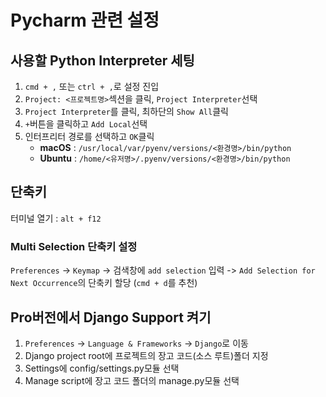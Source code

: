 # Pycharm 관련 설정

## 사용할 Python Interpreter 세팅

1. `cmd + ,` 또는 `ctrl + ,`로 설정 진입
2. `Project: <프로젝트명>`섹션을 클릭, `Project Interpreter`선택
3. `Project Interpreter`를 클릭, 최하단의 `Show All`클릭
4. `+`버튼을 클릭하고 `Add Local`선택
5. 인터프리터 경로를 선택하고 `OK`클릭
	- **macOS** : `/usr/local/var/pyenv/versions/<환경명>/bin/python`
	- **Ubuntu** : `/home/<유저명>/.pyenv/versions/<환경명>/bin/python`

## 단축키

터미널 열기 : `alt + f12`

### Multi Selection 단축키 설정

`Preferences` -> `Keymap` -> 검색창에 `add selection` 입력 -> `Add Selection for Next Occurrence`의 단축키 할당 (`cmd + d`를 추천)


## Pro버전에서 Django Support 켜기

1. `Preferences` -> `Language & Frameworks` -> `Django`로 이동
2. Django project root에 프로젝트의 장고 코드(소스 루트)폴더 지정
3. Settings에 config/settings.py모듈 선택
4. Manage script에 장고 코드 폴더의 manage.py모듈 선택